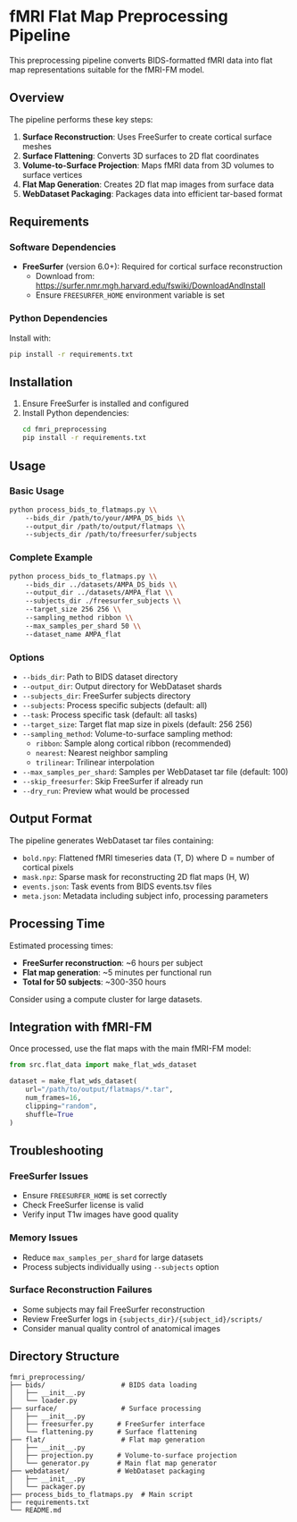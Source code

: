 # fMRI Flat Map Preprocessing Pipeline

This preprocessing pipeline converts BIDS-formatted fMRI data into flat map representations suitable for the fMRI-FM model.

## Overview

The pipeline performs these key steps:
1. **Surface Reconstruction**: Uses FreeSurfer to create cortical surface meshes
2. **Surface Flattening**: Converts 3D surfaces to 2D flat coordinates 
3. **Volume-to-Surface Projection**: Maps fMRI data from 3D volumes to surface vertices
4. **Flat Map Generation**: Creates 2D flat map images from surface data
5. **WebDataset Packaging**: Packages data into efficient tar-based format

## Requirements

### Software Dependencies
- **FreeSurfer** (version 6.0+): Required for cortical surface reconstruction
  - Download from: https://surfer.nmr.mgh.harvard.edu/fswiki/DownloadAndInstall
  - Ensure `FREESURFER_HOME` environment variable is set

### Python Dependencies
Install with:
```bash
pip install -r requirements.txt
```

## Installation

1. Ensure FreeSurfer is installed and configured
2. Install Python dependencies:
   ```bash
   cd fmri_preprocessing
   pip install -r requirements.txt
   ```

## Usage

### Basic Usage

```bash
python process_bids_to_flatmaps.py \\
    --bids_dir /path/to/your/AMPA_DS_bids \\
    --output_dir /path/to/output/flatmaps \\
    --subjects_dir /path/to/freesurfer/subjects
```

### Complete Example

```bash
python process_bids_to_flatmaps.py \\
    --bids_dir ../datasets/AMPA_DS_bids \\
    --output_dir ../datasets/AMPA_flat \\
    --subjects_dir ./freesurfer_subjects \\
    --target_size 256 256 \\
    --sampling_method ribbon \\
    --max_samples_per_shard 50 \\
    --dataset_name AMPA_flat
```

### Options

- `--bids_dir`: Path to BIDS dataset directory
- `--output_dir`: Output directory for WebDataset shards  
- `--subjects_dir`: FreeSurfer subjects directory
- `--subjects`: Process specific subjects (default: all)
- `--task`: Process specific task (default: all tasks)
- `--target_size`: Target flat map size in pixels (default: 256 256)
- `--sampling_method`: Volume-to-surface sampling method:
  - `ribbon`: Sample along cortical ribbon (recommended)
  - `nearest`: Nearest neighbor sampling
  - `trilinear`: Trilinear interpolation
- `--max_samples_per_shard`: Samples per WebDataset tar file (default: 100)
- `--skip_freesurfer`: Skip FreeSurfer if already run
- `--dry_run`: Preview what would be processed

## Output Format

The pipeline generates WebDataset tar files containing:

- `bold.npy`: Flattened fMRI timeseries data (T, D) where D = number of cortical pixels
- `mask.npz`: Sparse mask for reconstructing 2D flat maps (H, W)  
- `events.json`: Task events from BIDS events.tsv files
- `meta.json`: Metadata including subject info, processing parameters

## Processing Time

Estimated processing times:
- **FreeSurfer reconstruction**: ~6 hours per subject
- **Flat map generation**: ~5 minutes per functional run
- **Total for 50 subjects**: ~300-350 hours

Consider using a compute cluster for large datasets.

## Integration with fMRI-FM

Once processed, use the flat maps with the main fMRI-FM model:

```python
from src.flat_data import make_flat_wds_dataset

dataset = make_flat_wds_dataset(
    url="/path/to/output/flatmaps/*.tar",
    num_frames=16,
    clipping="random",
    shuffle=True
)
```

## Troubleshooting

### FreeSurfer Issues
- Ensure `FREESURFER_HOME` is set correctly
- Check FreeSurfer license is valid
- Verify input T1w images have good quality

### Memory Issues  
- Reduce `max_samples_per_shard` for large datasets
- Process subjects individually using `--subjects` option

### Surface Reconstruction Failures
- Some subjects may fail FreeSurfer reconstruction
- Review FreeSurfer logs in `{subjects_dir}/{subject_id}/scripts/`
- Consider manual quality control of anatomical images

## Directory Structure

```
fmri_preprocessing/
├── bids/                   # BIDS data loading
│   ├── __init__.py
│   └── loader.py
├── surface/                # Surface processing  
│   ├── __init__.py
│   ├── freesurfer.py      # FreeSurfer interface
│   └── flattening.py      # Surface flattening
├── flat/                   # Flat map generation
│   ├── __init__.py
│   ├── projection.py      # Volume-to-surface projection
│   └── generator.py       # Main flat map generator
├── webdataset/            # WebDataset packaging
│   ├── __init__.py
│   └── packager.py
├── process_bids_to_flatmaps.py  # Main script
├── requirements.txt
└── README.md
```